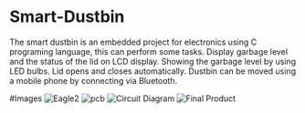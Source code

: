 # Smart-Dustbin
The smart dustbin is an embedded project for electronics using C programing language, this can perform some tasks. Display garbage level and the status of the lid on LCD display. Showing the garbage level by using LED bulbs. Lid opens and closes automatically. Dustbin can be moved using a mobile phone by connecting via Bluetooth.

#Images
![Eagle2](https://user-images.githubusercontent.com/78161633/126268230-d2112d25-4b57-4360-a865-2106ff15a816.PNG)
![pcb](https://user-images.githubusercontent.com/78161633/126268258-e5df9adf-fb64-48d8-8954-aceef7f66a2c.jpg)
![Circuit Diagram](https://user-images.githubusercontent.com/78161633/126268297-dde187af-d87b-464e-bd04-45ec226a9883.PNG)
![Final Product](https://user-images.githubusercontent.com/78161633/126268365-548fc470-d2cc-436d-849f-877d53ff796a.jpg)
